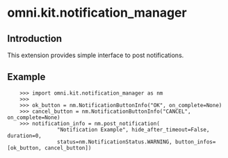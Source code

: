 # omni.kit.notification_manager

## Introduction

This extension provides simple interface to post notifications.

## Example

        >>> import omni.kit.notification_manager as nm
        >>>
        >>> ok_button = nm.NotificationButtonInfo("OK", on_complete=None)
        >>> cancel_button = nm.NotificationButtonInfo("CANCEL", on_complete=None)
        >>> notification_info = nm.post_notification(
                    "Notification Example", hide_after_timeout=False, duration=0,
                    status=nm.NotificationStatus.WARNING, button_infos=[ok_button, cancel_button])